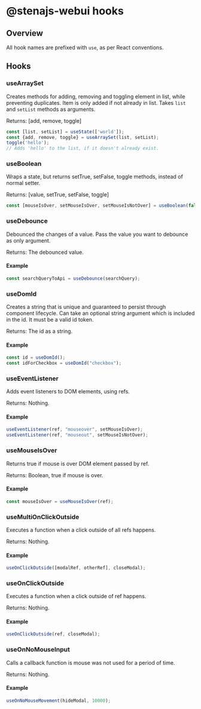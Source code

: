 # @stenajs-webui hooks

## Overview

All hook names are prefixed with `use`, as per React conventions.

## Hooks

### useArraySet

Creates methods for adding, removing and toggling element in list, while preventing duplicates.
Item is only added if not already in list.
Takes `list` and `setList` methods as arguments.

Returns: [add, remove, toggle]

```js
const [list, setList] = useState(['world']);
const {add, remove, toggle} = useArraySet(list, setList);
toggle('hello');
// Adds 'hello' to the list, if it doesn't already exist.
```

### useBoolean

Wraps a state, but returns setTrue, setFalse, toggle methods, instead of normal setter.

Returns: [value, setTrue, setFalse, toggle]

```js
const [mouseIsOver, setMouseIsOver, setMouseIsNotOver] = useBoolean(false);
```

### useDebounce

Debounced the changes of a value.
Pass the value you want to debounce as only argument.

Returns: The debounced value.

#### Example

```js
const searchQueryToApi = useDebounce(searchQuery);
```

### useDomId

Creates a string that is unique and guaranteed to persist through component lifecycle.
Can take an optional string argument which is included in the id. It must be a valid id token.

Returns: The id as a string.

#### Example

```js
const id = useDomId();
const idForCheckbox = useDomId("checkbox");
```

### useEventListener

Adds event listeners to DOM elements, using refs.

Returns: Nothing.

#### Example

```js
useEventListener(ref, "mouseover", setMouseIsOver);
useEventListener(ref, "mouseout", setMouseIsNotOver);
```

### useMouseIsOver

Returns true if mouse is over DOM element passed by ref.

Returns: Boolean, true if mouse is over.

#### Example

```js
const mouseIsOver = useMouseIsOver(ref);
```

### useMultiOnClickOutside

Executes a function when a click outside of all refs happens.

Returns: Nothing.

#### Example

```js
useOnClickOutside([modalRef, otherRef], closeModal);
```

### useOnClickOutside

Executes a function when a click outside of ref happens.

Returns: Nothing.

#### Example

```js
useOnClickOutside(ref, closeModal);
```

### useOnNoMouseInput

Calls a callback function is mouse was not used for a period of time.

Returns: Nothing.

#### Example

```js
useOnNoMouseMovement(hideModal, 10000);
```
